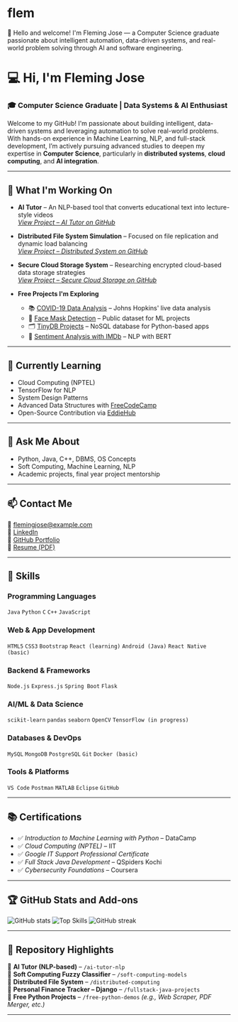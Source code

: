 # flem
🚀 Hello and welcome! I'm Fleming Jose — a Computer Science graduate passionate about intelligent automation, data-driven systems, and real-world problem solving through AI and software engineering.
# 💻 Hi, I'm Fleming Jose  
### 🎓 Computer Science Graduate | Data Systems & AI Enthusiast  

Welcome to my GitHub! I'm passionate about building intelligent, data-driven systems and leveraging automation to solve real-world problems. With hands-on experience in Machine Learning, NLP, and full-stack development, I’m actively pursuing advanced studies to deepen my expertise in **Computer Science**, particularly in **distributed systems**, **cloud computing**, and **AI integration**.

---

## 🔧 What I'm Working On

- **AI Tutor** – An NLP-based tool that converts educational text into lecture-style videos  
  _[View Project – AI Tutor on GitHub](#)_

- **Distributed File System Simulation** – Focused on file replication and dynamic load balancing  
  _[View Project – Distributed System on GitHub](#)_

- **Secure Cloud Storage System** – Researching encrypted cloud-based data storage strategies  
  _[View Project – Secure Cloud Storage on GitHub](#)_

- **Free Projects I'm Exploring**
  - 📚 [COVID-19 Data Analysis](https://github.com/CSSEGISandData/COVID-19) – Johns Hopkins' live data analysis  
  - 🤖 [Face Mask Detection](https://github.com/X-zhangyang/Real-World-Masked-Face-Dataset) – Public dataset for ML projects  
  - 🗂️ [TinyDB Projects](https://github.com/msiemens/tinydb) – NoSQL database for Python-based apps  
  - 🧠 [Sentiment Analysis with IMDb](https://github.com/laxmimerit/IMDB-Movie-reviews-Large-Dataset-Sentiment-Analysis-using-BERT) – NLP with BERT  

---

## 🌱 Currently Learning

- Cloud Computing (NPTEL)
- TensorFlow for NLP
- System Design Patterns
- Advanced Data Structures with [FreeCodeCamp](https://www.freecodecamp.org/)
- Open-Source Contribution via [EddieHub](https://github.com/EddieHubCommunity)

---

## 💬 Ask Me About

- Python, Java, C++, DBMS, OS Concepts  
- Soft Computing, Machine Learning, NLP  
- Academic projects, final year project mentorship  

---

## 📫 Contact Me  

📧 flemingjose@example.com  
🔗 [LinkedIn](https://linkedin.com/in/flemingjose)  
🔗 [GitHub Portfolio](https://github.com/flemingjose)  
📝 [Resume (PDF)](https://github.com/flemingjose/resume/blob/main/FlemingJose_Resume.pdf)

---

## 🧠 Skills

### Programming Languages  
`Java` `Python` `C` `C++` `JavaScript`

### Web & App Development  
`HTML5` `CSS3` `Bootstrap` `React (learning)` `Android (Java)` `React Native (basic)`

### Backend & Frameworks  
`Node.js` `Express.js` `Spring Boot` `Flask`

### AI/ML & Data Science  
`scikit-learn` `pandas` `seaborn` `OpenCV` `TensorFlow (in progress)`

### Databases & DevOps  
`MySQL` `MongoDB` `PostgreSQL` `Git` `Docker (basic)`

### Tools & Platforms  
`VS Code` `Postman` `MATLAB` `Eclipse` `GitHub`  

---

## 📚 Certifications

- ✅ *Introduction to Machine Learning with Python* – DataCamp  
- ✅ *Cloud Computing (NPTEL)* – IIT  
- ✅ *Google IT Support Professional Certificate*  
- ✅ *Full Stack Java Development* – QSpiders Kochi  
- ✅ *Cybersecurity Foundations* – Coursera  

---

## 🏆 GitHub Stats and Add-ons

![GitHub stats](https://github-readme-stats.vercel.app/api?username=fleming002&show_icons=true&theme=radical)
![Top Skills](https://github-readme-stats.vercel.app/api/top-langs/?username=fleming002&layout=compact)
![GitHub streak](https://streak-stats.demolab.com?user=fleming002&theme=dark)

---

## 📂 Repository Highlights  

📌 **AI Tutor (NLP-based)** – `/ai-tutor-nlp`  
📌 **Soft Computing Fuzzy Classifier** – `/soft-computing-models`  
📌 **Distributed File System** – `/distributed-computing`  
📌 **Personal Finance Tracker – Django** – `/fullstack-java-projects`  
📌 **Free Python Projects** – `/free-python-demos` *(e.g., Web Scraper, PDF Merger, etc.)*

---





